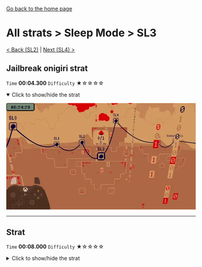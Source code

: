 [Go back to the home page](https://github.com/Doublevil/scbspeedrun)

# All strats > Sleep Mode > SL3

[< Back (SL2)](https://github.com/Doublevil/scbspeedrun/blob/main/levels/all_lvl/sl/SL2.md) | [Next (SL4) >](https://github.com/Doublevil/scbspeedrun/blob/main/levels/all_lvl/sl/SL4.md)

## Jailbreak onigiri strat

`Time` **00:04.300** `Difficulty` ★☆☆☆☆
<details open>
  <summary>Click to show/hide the strat</summary>

  [![Strat animation](https://github.com/Doublevil/scbspeedrun/blob/main/media/levels/sl/SL3_JailbreakOnigiri.webp)](https://github.com/Doublevil/scbspeedrun/blob/main/media/levels/sl/SL3_JailbreakOnigiri.mp4?raw=true)
</details>

---
## Strat

`Time` **00:08.000** `Difficulty` ★☆☆☆☆
<details>
  <summary>Click to show/hide the strat</summary>

  [![Strat animation](https://github.com/Doublevil/scbspeedrun/blob/main/media/levels/sl/SL3_Strat.webp)](https://github.com/Doublevil/scbspeedrun/blob/main/media/levels/sl/SL3_Strat.mp4?raw=true)
</details>
